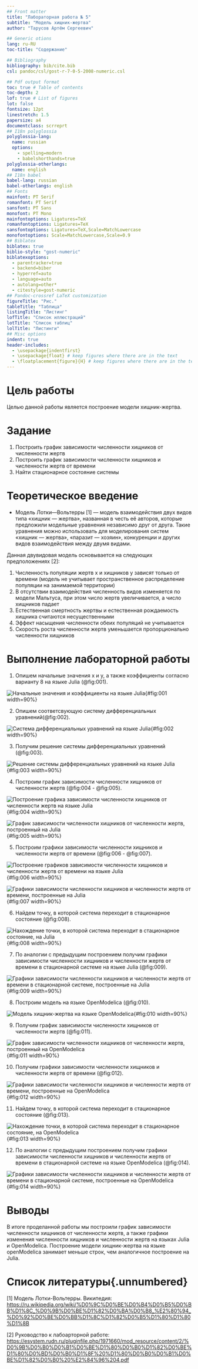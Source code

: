 ```yaml
---
## Front matter
title: "Лабораторная работа № 5"
subtitle: "Модель хищник-жертва"
author: "Тарусов Артём Сергеевич"

## Generic otions
lang: ru-RU
toc-title: "Содержание"

## Bibliography
bibliography: bib/cite.bib
csl: pandoc/csl/gost-r-7-0-5-2008-numeric.csl

## Pdf output format
toc: true # Table of contents
toc-depth: 2
lof: true # List of figures
lot: false
fontsize: 12pt
linestretch: 1.5
papersize: a4
documentclass: scrreprt
## I18n polyglossia
polyglossia-lang:
  name: russian
  options:
	- spelling=modern
	- babelshorthands=true
polyglossia-otherlangs:
  name: english
## I18n babel
babel-lang: russian
babel-otherlangs: english
## Fonts
mainfont: PT Serif
romanfont: PT Serif
sansfont: PT Sans
monofont: PT Mono
mainfontoptions: Ligatures=TeX
romanfontoptions: Ligatures=TeX
sansfontoptions: Ligatures=TeX,Scale=MatchLowercase
monofontoptions: Scale=MatchLowercase,Scale=0.9
## Biblatex
biblatex: true
biblio-style: "gost-numeric"
biblatexoptions:
  - parentracker=true
  - backend=biber
  - hyperref=auto
  - language=auto
  - autolang=other*
  - citestyle=gost-numeric
## Pandoc-crossref LaTeX customization
figureTitle: "Рис."
tableTitle: "Таблица"
listingTitle: "Листинг"
lofTitle: "Список иллюстраций"
lotTitle: "Список таблиц"
lolTitle: "Листинги"
## Misc options
indent: true
header-includes:
  - \usepackage{indentfirst}
  - \usepackage{float} # keep figures where there are in the text
  - \floatplacement{figure}{H} # keep figures where there are in the text
---
```


# Цель работы

Целью данной работы является построение модели хищник-жертва.

# Задание

1. Построить график зависимости численности хищников от численности жертв
2. Построить график зависимости численности хищников и численности жертв от времени
3. Найти стационарное состояние системы

# Теоретическое введение

- Модель Лотки—Вольтерры [1] — модель взаимодействия двух видов типа «хищник — жертва», названная в честь её авторов, которые предложили модельные уравнения независимо друг от друга. Такие уравнения можно использовать для моделирования систем «хищник — жертва», «паразит — хозяин», конкуренции и других видов взаимодействия между двумя видами.

Данная двувидовая модель основывается на
следующих предположениях [2]:

1. Численность популяции жертв x и хищников y зависят только от времени
(модель не учитывает пространственное распределение популяции на
занимаемой территории)
2. В отсутствии взаимодействия численность видов изменяется по модели
Мальтуса, при этом число жертв увеличивается, а число хищников падает
3. Естественная смертность жертвы и естественная рождаемость хищника
считаются несущественными
4. Эффект насыщения численности обеих популяций не учитывается
5. Скорость роста численности жертв уменьшается пропорционально
численности хищников

# Выполнение лабораторной работы

1. Опишем начальные значения x и y, а также коэффициенты согласно варианту 8 на языке Julia (@fig:001).

![Начальные значения и коэффициенты на языке Julia](image/screenshot_1.png){#fig:001 width=90%}

2. Опишем соответсвующую систему дифференциальных уравнений(@fig:002).

![Система дифференциальных уравнений на языке Julia](image/screenshot_2.png){#fig:002 width=90%}

3. Получим решение системы дифференциальных уравнений (@fig:003).

![Решение системы дифференциальных уравнений на языке Julia](image/screenshot_3.png){#fig:003 width=90%}

4. Построим график зависимости численности хищников от численности жертв (@fig:004 - @fig:005).

![Построение графика зависимости численности хищников от численности жертв на языке Julia](image/screenshot_4.png){#fig:004 width=90%}

![График зависимости численности хищников от численности жертв, построенный на Julia](image/screenshot_5.png){#fig:005 width=90%}

5. Построим графики зависимости численности хищников и численности жертв от времени (@fig:006 - @fig:007).

![Построение графиков зависимости численности хищников и численности жертв от времени на языке Julia](image/screenshot_6.png){#fig:006 width=90%}

![Графики зависимости численности хищников и численности жертв от времени, построенные на Julia](image/screenshot_7.png){#fig:007 width=90%}

6. Найдем точку, в которой система переходит в стационарное состояние (@fig:008).

![Нахождение точки, в которой система переходит в стационарное состояние, на Julia](image/screenshot_8.png){#fig:008 width=90%}

7. По аналогии с предыдущим построением получим графики зависимости численности хищников и численности жертв от времени в стационарной системе на языке Julia (@fig:009).

![Графики зависимости численности хищников и численности жертв от времени в стационарной системе, построенные на Julia](image/screenshot_9.png){#fig:009 width=90%}

8. Построим модель на языке OpenModelica (@fig:010).

![Модель хищник-жертва на языке OpenModelica](image/screenshot_10.png){#fig:010 width=90%}

9. Получим график зависимости численности хищников от численности жертв (@fig:011).

![График зависимости численности хищников от численности жертв, построенный на OpenModelica](image/screenshot_11.png){#fig:011 width=90%}

10. Получим графики зависимости численности хищников и численности жертв от времени (@fig:012).

![Графики зависимости численности хищников и численности жертв от времени, построенные на OpenModelica](image/screenshot_12.png){#fig:012 width=90%}

11. Найдем точку, в которой система переходит в стационарное состояние (@fig:013).

![Нахождение точки, в которой система переходит в стационарное состояние, на OpenModelica](image/screenshot_13.png){#fig:013 width=90%}

12. По аналогии с предыдущим построением получим графики зависимости численности хищников и численности жертв от времени в стационарной системе на языке OpenModelica (@fig:014).

![Графики зависимости численности хищников и численности жертв от времени в стационарной системе, построенные на OpenModelica](image/screenshot_14.png){#fig:014 width=90%}

# Выводы

В итоге проделанной работы мы построили график зависимости численности хищников от численности жертв, а также графики изменения численности хищников и численности жертв на языках Julia и OpenModelica. Построение модели хищник-жертва на языке openModelica занимает меньше строк, чем аналогичное построение на Julia.

# Список литературы{.unnumbered}

[1] Модель Лотки-Вольтерры. Википедия: https://ru.wikipedia.org/wiki/%D0%9C%D0%BE%D0%B4%D0%B5%D0%BB%D1%8C_%D0%9B%D0%BE%D1%82%D0%BA%D0%B8_%E2%80%94_%D0%92%D0%BE%D0%BB%D1%8C%D1%82%D0%B5%D1%80%D1%80%D1%8B

[2] Руководство к лабоарторной работе: https://esystem.rudn.ru/pluginfile.php/1971660/mod_resource/content/2/%D0%9B%D0%B0%D0%B1%D0%BE%D1%80%D0%B0%D1%82%D0%BE%D1%80%D0%BD%D0%B0%D1%8F%20%D1%80%D0%B0%D0%B1%D0%BE%D1%82%D0%B0%20%E2%84%96%204.pdf
